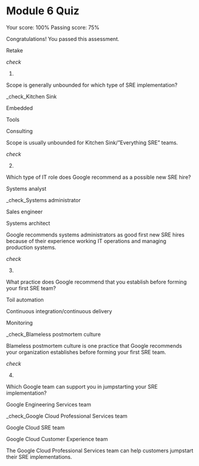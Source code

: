 # Module 6 Quiz

Your score: 100% Passing score: 75%

Congratulations! You passed this assessment.

Retake

_check_

1.

Scope is generally unbounded for which type of SRE implementation?

_check_Kitchen Sink

Embedded

Tools

Consulting

Scope is usually unbounded for Kitchen Sink/”Everything SRE” teams.

_check_

2.

Which type of IT role does Google recommend as a possible new SRE hire?

Systems analyst

_check_Systems administrator

Sales engineer

Systems architect

Google recommends systems administrators as good first new SRE hires because of their experience working IT operations and managing production systems.

_check_

3.

What practice does Google recommend that you establish before forming your first SRE team?

Toil automation

Continuous integration/continuous delivery

Monitoring

_check_Blameless postmortem culture

Blameless postmortem culture is one practice that Google recommends your organization establishes before forming your first SRE team.

_check_

4.

Which Google team can support you in jumpstarting your SRE implementation?

Google Engineering Services team

_check_Google Cloud Professional Services team

Google Cloud SRE team

Google Cloud Customer Experience team

The Google Cloud Professional Services team can help customers jumpstart their SRE implementations.
